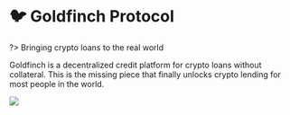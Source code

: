 # :bird: Goldfinch Protocol

?> Bringing crypto loans to the real world

Goldfinch is a decentralized credit platform for crypto loans without collateral.
 This is the missing piece that finally unlocks crypto lending for most people in the world.

<img src="https://goldfinch.finance/images/city.png">